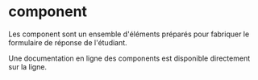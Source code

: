 

# component

Les component sont un ensemble d'éléments préparés pour fabriquer le formulaire de réponse de l'étudiant. 

Une documentation en ligne des components est disponible directement sur la ligne.

